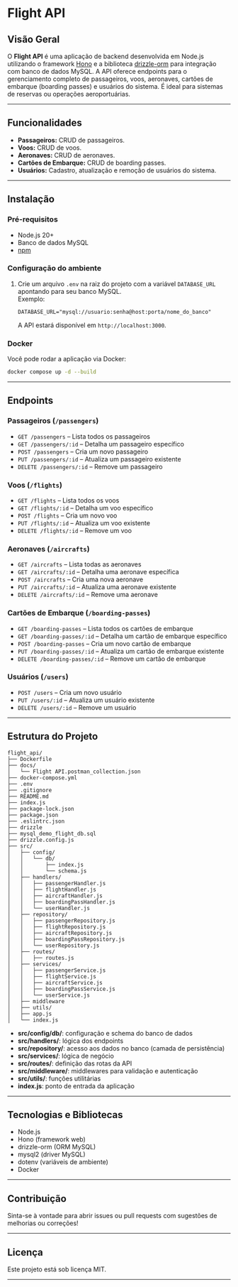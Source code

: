 # Flight API

## Visão Geral

O **Flight API** é uma aplicação de backend desenvolvida em Node.js utilizando o framework [Hono](https://hono.dev/) e a biblioteca [drizzle-orm](https://orm.drizzle.team/) para integração com banco de dados MySQL. A API oferece endpoints para o gerenciamento completo de passageiros, voos, aeronaves, cartões de embarque (boarding passes) e usuários do sistema. É ideal para sistemas de reservas ou operações aeroportuárias.

---

## Funcionalidades

- **Passageiros:** CRUD de passageiros.
- **Voos:** CRUD de voos.
- **Aeronaves:** CRUD de aeronaves.
- **Cartões de Embarque:** CRUD de boarding passes.
- **Usuários:** Cadastro, atualização e remoção de usuários do sistema.

---

## Instalação

### Pré-requisitos

- Node.js 20+
- Banco de dados MySQL
- [npm](https://www.npmjs.com/)

### Configuração do ambiente

1. Crie um arquivo `.env` na raiz do projeto com a variável `DATABASE_URL` apontando para seu banco MySQL.  
   Exemplo:
   ```
   DATABASE_URL="mysql://usuario:senha@host:porta/nome_do_banco"
   ```

   A API estará disponível em `http://localhost:3000`.

### Docker

Você pode rodar a aplicação via Docker:

```bash
docker compose up -d --build
```

---

## Endpoints

### Passageiros (`/passengers`)
- `GET /passengers` – Lista todos os passageiros
- `GET /passengers/:id` – Detalha um passageiro específico
- `POST /passengers` – Cria um novo passageiro
- `PUT /passengers/:id` – Atualiza um passageiro existente
- `DELETE /passengers/:id` – Remove um passageiro

### Voos (`/flights`)
- `GET /flights` – Lista todos os voos
- `GET /flights/:id` – Detalha um voo específico
- `POST /flights` – Cria um novo voo
- `PUT /flights/:id` – Atualiza um voo existente
- `DELETE /flights/:id` – Remove um voo

### Aeronaves (`/aircrafts`)
- `GET /aircrafts` – Lista todas as aeronaves
- `GET /aircrafts/:id` – Detalha uma aeronave específica
- `POST /aircrafts` – Cria uma nova aeronave
- `PUT /aircrafts/:id` – Atualiza uma aeronave existente
- `DELETE /aircrafts/:id` – Remove uma aeronave

### Cartões de Embarque (`/boarding-passes`)
- `GET /boarding-passes` – Lista todos os cartões de embarque
- `GET /boarding-passes/:id` – Detalha um cartão de embarque específico
- `POST /boarding-passes` – Cria um novo cartão de embarque
- `PUT /boarding-passes/:id` – Atualiza um cartão de embarque existente
- `DELETE /boarding-passes/:id` – Remove um cartão de embarque

### Usuários (`/users`)
- `POST /users` – Cria um novo usuário
- `PUT /users/:id` – Atualiza um usuário existente
- `DELETE /users/:id` – Remove um usuário

---

## Estrutura do Projeto

```
flight_api/
├── Dockerfile
├── docs/
│   └── Flight API.postman_collection.json
├── docker-compose.yml
├── .env
├── .gitignore
├── README.md
├── index.js
├── package-lock.json
├── package.json
├── .eslintrc.json
├── drizzle
├── mysql_demo_flight_db.sql
├── drizzle.config.js
├── src/
│   ├── config/
│   │   └── db/
│   │       ├── index.js
│   │       └── schema.js
│   ├── handlers/
│   │   ├── passengerHandler.js
│   │   ├── flightHandler.js
│   │   ├── aircraftHandler.js
│   │   ├── boardingPassHandler.js
│   │   └── userHandler.js
│   ├── repository/
│   │   ├── passengerRepository.js
│   │   ├── flightRepository.js
│   │   ├── aircraftRepository.js
│   │   ├── boardingPassRepository.js
│   │   └── userRepository.js
│   ├── routes/
│   │   ├── routes.js
│   ├── services/
│   │   ├── passengerService.js
│   │   ├── flightService.js
│   │   ├── aircraftService.js
│   │   ├── boardingPassService.js
│   │   └── userService.js
│   ├── middleware
│   ├── utils/
│   ├── app.js
│   └── index.js
```

- **src/config/db/**: configuração e schema do banco de dados
- **src/handlers/**: lógica dos endpoints
- **src/repository/**: acesso aos dados no banco (camada de persistência)
- **src/services/**: lógica de negócio
- **src/routes/**: definição das rotas da API
- **src/middleware/**: middlewares para validação e autenticação
- **src/utils/**: funções utilitárias
- **index.js**: ponto de entrada da aplicação

---

## Tecnologias e Bibliotecas

- Node.js
- Hono (framework web)
- drizzle-orm (ORM MySQL)
- mysql2 (driver MySQL)
- dotenv (variáveis de ambiente)
- Docker

---

## Contribuição

Sinta-se à vontade para abrir issues ou pull requests com sugestões de melhorias ou correções!

---

## Licença

Este projeto está sob licença MIT.

---